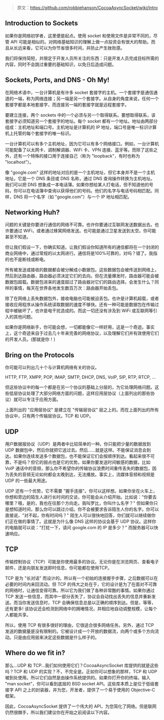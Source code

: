 > 原文：<https://github.com/robbiehanson/CocoaAsyncSocket/wiki/Intro>

## Introduction to Sockets

如果你是网络初学者，这里便是起点。使用 socket 和使用文件是非常不同的，尽管 API 可能是相似的。对网络基础知识的理解上做一点投资会有很大的帮助。而且从长远来看，它可以为你节省很多时间，并防止产生挫败感。

我们将保持简短，并限定于开发人员所关注的东西：只是开发人员完成目标所需的内容，同时不会跳过重要的基础知识，以免日后造成问题。

## Sockets, Ports, and DNS - Oh My!

在网络术语中，一台计算机是有许多 socket 套接字的主机。一个套接字是通信通道的一端，称为网络连接；另一端是另一个套接字。从自身的角度来说，任何一个套接字都是本地套接字，而连接另一端的套接字就是远程套接字。

要建立连接，两个 sockets 中的一个必须与另一个取得联系。要想取得联系，该套接字必须知道另一个套接字的地址。每个 socket 都有一个地址。地址由两部分组成：主机地址和端口号。主机地址是计算机的 IP 地址，端口号是唯一标识计算机上托管的每个套接字的唯一标识。

一台计算机可以有多个主机地址，因为它可以有多个网络接口。例如，一台计算机可能配备了以太网卡、调制解调器、WiFi 卡、VPN 连接、蓝牙等。而除了这些之外，还有一个特殊的接口用于连接自己（称为 "loopback"，有时也称为 "localhost"）。

像 "google.com" 这样的地址对应的是一个主机地址，但它本身并不是一个主机地址。它是一个 DNS 条目或 DNS 名称，通过 DNS 查询操作转换为主机地址。我们可以把 DNS 想象成一本电话簿。如果你想给某人打电话，但不知道他的号码，你可以在电话簿中查询以获得他们的号码。他们的名字与电话号码相匹配。同样，DNS 将一个名字（如 "google.com"）与一个 IP 地址相匹配。

## Networking Huh?

问题的关键是你要进行通信的网络不可靠。也许你要通过互联网发送数据出去。也许要通过 WiFi，或者通过蜂窝网络发送。也可能是通过卫星发送到太空。你可能甚至不知道。

但让我们假设一下，你确实知道。让我们假设你知道所有的通信都将在一个封闭的商业网络中，通过常规的以太网进行。通信将是100%可靠的，对吗？错了。我指的也不是断线或断电。

所有被发送或接收的数据都会被分解成小数据包。这些数据包会被传送到网络上，然后到达路由器，路由器必须决定它们的去向。但在流量爆发时，路由器可能会被数据包超载。数据包进来的速度超过了路由器对它们的路由选择。会发生什么？同样的事情，每天在世界各地发生数百万次：路由器开始丢包。

除了在网络上丢失数据包外，接收电脑也可能被迫丢包。也许是计算机超载，或者接收应用程序从操作系统读取数据的速度不够快。还有一种可能是数据包在传输过程中被破坏了，也许是电干扰造成的。而这一切还没有涉及到 WiFi 或互联网等引入的其他问题。

如果你是网络新手，你可能会想，一切都能像它一样好用，这是一个奇迹。事实上，这个奇迹来自于过去几十年来完善的网络协议，以及理解它们并有效使用它们的开发人员。(那就是你！)

## Bring on the Protocols

你可能可以列出几十个与计算机网络有关的协议。

HTTP, FTP, XMPP, POP, IMAP, SMTP, DHCP, DNS, VoIP, SIP, RTP, RTCP, ...

但这些协议中的每一个都是在另一个协议的基础上分层的，为它处理网络问题。这些低层协议处理了大部分网络方面的问题，这样应用层协议（上面列出的那些协议）就可以专注于应用方面。

上面列出的 "应用层协议" 是建立在 "传输层协议" 层之上的。而在上面列出的所有协议中，只有两个传输层协议。TCP 和 UDP。

## UDP

用户数据报协议（UDP）是两者中比较简单的一种。你只能把少量的数据放到 UDP 数据包中，然后你就把它送过去。然后......就是这样。不能保证消息会到达。如果你连续发送多个数据包，也不能保证它们会按顺序到达。看起来很不可靠，不是吗？但它的弱点也是它的优势。如果你要发送时间敏感的数据，比如 VoIP 通话中的音频，那么你不希望你的传输协议浪费时间重传丢失的数据包，因为丢失的音频无论如何都会太晚到达，无法播放。事实上，流媒体音频和视频是 UDP 的一些最大用途。

UDP 还有一个优势，它不需要 "握手连接"。你可以这样想。如果你坐在火车上，你想和旁边的陌生人进行长时间的交谈，你可能会从介绍开始。比如说："你要去哪里？哦，是的，我也在往那个方向走。我叫罗比，你叫什么名字？" 但如果你只是想知道时间，那么你可以跳过介绍。你不会被要求告诉陌生人你的名字。你可以直接说，"对不起，你有时间吗？" 陌生人可以很快地回答，你们就可以继续做你们正在做的事情了。这就是为什么像 DNS 这样的协议会基于 UDP 协议。这样你的电脑就可以说："打扰一下，请问 google.com 的 IP 是多少？" 而服务器可以快速响应。

## TCP

传输控制协议（TCP）可能是你使用最多的协议。无论你是在浏览网页、查看电子邮件，还是向朋友发送即时信息，你可能都在使用TCP。

TCP 是为 "长对话" 而设计的。所以有一个初始的连接握手步骤，之后数据可以在必要的时间内来回流动。但 TCP 的伟大之处在于，它的设计是为了在面对不可靠的网络时，让通信变得可靠。所以它为我们做了各种非常酷的事情。如果你通过 TCP 发送一些信息，而其中一部分丢失了，协议会自动找出丢失的信息并重新发送。而当你发送信息时，TCP 会确保信息总是以正确的顺序到达。但是，等等，还有更多! 该协议还会检测到网络中的拥堵情况，并相应地自动调整规模，让每个人都能共享。

所以，使用 TCP 有很多很好的理由，它很适合很多网络任务。另外，通过 TCP 发送的数据量是没有限制的。它被设计成一个开放的数据流，向两个或多个方向流动。只是由应用层来决定这些数据是什么样子的。

## Where do we fit in?

那么...UDP 和 TCP...我们如何使用它们？CocoaAsyncSocket 库提供的就是这些吗？TCP 和 UDP 的实现？不，不完全是。正如你可以想象的那样，TCP 和 UDP 被到处使用。所以它们自然是由操作系统提供的。如果你打开你的终端，输入 "man socket"，你可以看到底层的 BSD socket API。这些库本质上是位于低级套接字 API 之上的封装器，并为您，开发者，提供了一个易于使用的 Objective-C 框架。

因此，CocoaAsyncSocket 提供了一个伟大的 API，为您简化了网络。但是联网仍然很棘手，所以我们建议你在开始之前阅读以下内容。




